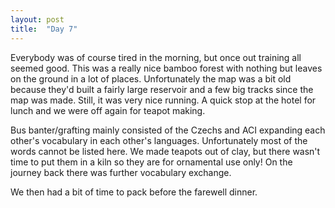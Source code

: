 ```yaml
---
layout: post
title:  "Day 7"
---
```


Everybody was of course tired in the morning, but once out training all seemed good. This was a really nice bamboo forest with nothing but leaves on the ground in a lot of places. Unfortunately the map was a bit old because they'd built a fairly large reservoir and a few big tracks since the map was made. Still, it was very nice running. A quick stop at the hotel for lunch and we were off again for teapot making. 

Bus banter/grafting mainly consisted of the Czechs and ACI expanding each other's vocabulary in each other's languages. Unfortunately most of the words cannot be listed here. We made teapots out of clay, but there wasn't time to put them in a kiln so they are for ornamental use only! On the journey back there was further vocabulary exchange.

We then had a bit of time to pack before the farewell dinner.

